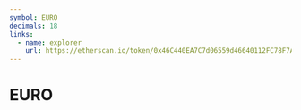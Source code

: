 ```yaml
---
symbol: EURO
decimals: 18
links:
  - name: explorer
    url: https://etherscan.io/token/0x46C440EA7C7d06559d46640112FC78F7Ab5a0262
---
```


# EURO
